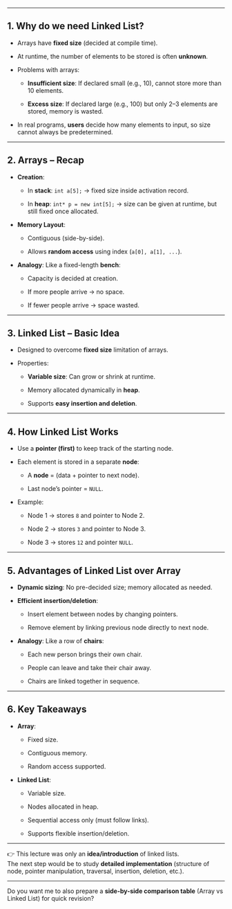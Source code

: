 
---


## 1. **Why do we need Linked List?**

- Arrays have **fixed size** (decided at compile time).
    
- At runtime, the number of elements to be stored is often **unknown**.
    
- Problems with arrays:
    
    - **Insufficient size**: If declared small (e.g., 10), cannot store more than 10 elements.
        
    - **Excess size**: If declared large (e.g., 100) but only 2–3 elements are stored, memory is wasted.
        
- In real programs, **users** decide how many elements to input, so size cannot always be predetermined.
    

---

## 2. **Arrays – Recap**

- **Creation**:
    
    - In **stack**: `int a[5];` → fixed size inside activation record.
        
    - In **heap**: `int* p = new int[5];` → size can be given at runtime, but still fixed once allocated.
        
- **Memory Layout**:
    
    - Contiguous (side-by-side).
        
    - Allows **random access** using index (`a[0], a[1], ...`).
        
- **Analogy**: Like a fixed-length **bench**:
    
    - Capacity is decided at creation.
        
    - If more people arrive → no space.
        
    - If fewer people arrive → space wasted.
        

---

## 3. **Linked List – Basic Idea**

- Designed to overcome **fixed size** limitation of arrays.
    
- Properties:
    
    - **Variable size**: Can grow or shrink at runtime.
        
    - Memory allocated dynamically in **heap**.
        
    - Supports **easy insertion and deletion**.
        

---

## 4. **How Linked List Works**

- Use a **pointer (first)** to keep track of the starting node.
    
- Each element is stored in a separate **node**:
    
    - A **node** = (data + pointer to next node).
        
    - Last node’s pointer = `NULL`.
        
- Example:
    
    - Node 1 → stores `8` and pointer to Node 2.
        
    - Node 2 → stores `3` and pointer to Node 3.
        
    - Node 3 → stores `12` and pointer `NULL`.
        

---

## 5. **Advantages of Linked List over Array**

- **Dynamic sizing**: No pre-decided size; memory allocated as needed.
    
- **Efficient insertion/deletion**:
    
    - Insert element between nodes by changing pointers.
        
    - Remove element by linking previous node directly to next node.
        
- **Analogy**: Like a row of **chairs**:
    
    - Each new person brings their own chair.
        
    - People can leave and take their chair away.
        
    - Chairs are linked together in sequence.
        

---

## 6. **Key Takeaways**

- **Array**:
    
    - Fixed size.
        
    - Contiguous memory.
        
    - Random access supported.
        
- **Linked List**:
    
    - Variable size.
        
    - Nodes allocated in heap.
        
    - Sequential access only (must follow links).
        
    - Supports flexible insertion/deletion.
        

---

👉 This lecture was only an **idea/introduction** of linked lists.  
The next step would be to study **detailed implementation** (structure of node, pointer manipulation, traversal, insertion, deletion, etc.).

---

Do you want me to also prepare a **side-by-side comparison table** (Array vs Linked List) for quick revision?
